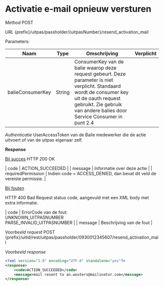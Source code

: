 ---
---

# Activatie e-mail opnieuw versturen

_Method_
POST

_URL_
{prefix}/uitpas/passholder/{uitpasNumber}/resend_activation_mail

Parameters:

| **Naam** | **Type** | **Omschrijving** | **Verplicht** |
| --- | --- | --- | --- |
| balieConsumerKey | String | ConsumerKey van de balie waarop deze request gebeurt. Deze parameter is niet verplicht. Standaard wordt de consumer key uit de oauth request gebruikt. Zie gebruik van andere balies door Service Consumer in punt 2.4 |  |

_Authenticatie_
UserAccessToken van de Balie medewerker die de actie uitvoert of van de uitpas eigenaar zelf.

**Response**

<u>Bij succes</u>
HTTP 200 OK

| code | ACTION_SUCCEEDED |
| message | Informatie over deze actie |
| requiredPermission | Indien code = ACCESS_DENIED, dan bevat dit veld de vereiste permissie. |

<u>Bij fouten</u>

HTTP 400 Bad Request status code, aangevuld met een XML body met extra informatie.

| code | ErrorCode van de fout:<br>UNKNOWN_UITPASNUMBER<br>PARSE_INVALID_UITPASNUMBER |
| message | Beschrijving van de fout |

_Voorbeeld request_
POST {prefix}/uitid/rest/uitpas/passholder/0930012345607/resend_activation_mail

_Voorbeeld response_


~~~xml
<?xml version="1.0" encoding="UTF-8" standalone="yes"?>
<response>
    <code>ACTION_SUCCEEDED</code>
    <message>mail resent to an.wouters@mailinator.com</message>
</response>
~~~

